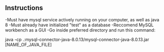 ## Instructions ##
-Must have mysql service actively running on your computer, as well as java 8
-Must already have initialized "test" as a database
-Reccomend MySQL workbench as a GUI
-Go inside preferred directory and run this command:

java -cp .:mysql-connector-java-8.0.13/mysql-connector-java-8.0.13.jar [NAME_OF_JAVA_FILE]